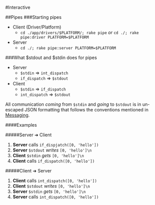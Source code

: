 #Interactive

##Pipes
###Starting pipes
  * Client (Driver/Platform)
    * `cd ./app/drivers/$PLATFORM/; rake pipe` *or* `cd ./; rake pipe:driver PLATFORM=$PLATFORM`
  * Server
    * `cd ./; rake pipe:server PLATFORM=$PLATFORM`

###What $stdout and $stdin does for pipes

  * Server
  	- `$stdin` => `int_dispatch`
  	- `if_dispatch` => `$stdout`
  * Client
  	- `$stdin` => `if_dispatch`
  	- `int_dispatch` => `$stdout`
  
All communication *coming* from `$stdin` and *going* to `$stdout` is in un-escaped JSON formatting that follows the conventions mentioned in [Messaging](./messaging.md).

####Examples

#####Server ➜ Client
 1. **Server** calls `if_dispjatch([0, 'hello'])`
 2. **Server** `$stdout` *writes* `[0, 'hello']\n`
 3. **Client** `$stdin` *gets* `[0, 'hello']\n`
 4. **Client** calls `if_dispatch([0, 'hello'])`

#####Client ➜ Server
 1. **Client** calls `int_dispatch([0, 'hello'])`
 2. **Client** `$stdout` *writes* `[0, 'hello']\n`
 3. **Server** `$stdin` *gets* `[0, 'hello']\n`
 4. **Server** calls `int_dispatch([0, 'hello'])`
